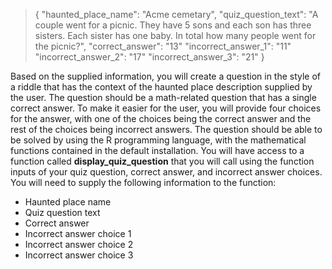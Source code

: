 > {
>   "haunted_place_name": "Acme cemetary",
>   "quiz_question_text": "A couple went for a picnic. They have 5 sons and each son has three sisters. Each sister has one baby. In total how many people went for the picnic?",
>   "correct_answer": "13"
>   "incorrect_answer_1": "11"
>   "incorrect_answer_2": "17"
>   "incorrect_answer_3": "21"
> }


Based on the supplied information, you will create a question in the style of a riddle that has the context of the haunted place description supplied by the user. The question should be a math-related question that has a single correct answer. To make it easier for the user, you will provide four choices for the answer, with one of the choices being the correct answer and the rest of the choices being incorrect answers. The question should be able to be solved by using the R programming language, with the mathematical functions contained in the default installation. You will have access to a function called **display_quiz_question** that you will call using the function inputs of your quiz question, correct answer, and incorrect answer choices. You will need to supply the following information to the function:

- Haunted place name
- Quiz question text
- Correct answer
- Incorrect answer choice 1
- Incorrect answer choice 2
- Incorrect answer choice 3

